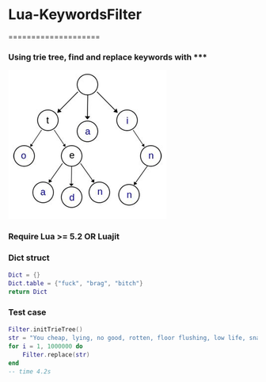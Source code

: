 # Lua-KeywordsFilter
====================

### Using trie tree, find and replace keywords with ***

![](https://github.com/ikool-cn/Lua-KeywordsFilter/blob/master/trie.jpg)  

### Require Lua >= 5.2 OR Luajit

### Dict struct

```lua
Dict = {}
Dict.table = {"fuck", "brag", "bitch"}
return Dict
```
### Test case

```lua
Filter.initTrieTree()
str = "You cheap, lying, no good, rotten, floor flushing, low life, snake licking, dirt eating, inbred, over-stuffed, ignorant, blood-sucking, dog kissing, brainless, dickless, hopeless, heartless, fatass, bug-eyed, stiff-legged, spineless, worm-headed sack of monkey shit! fuck"
for i = 1, 1000000 do
	Filter.replace(str)
end
-- time 4.2s
```